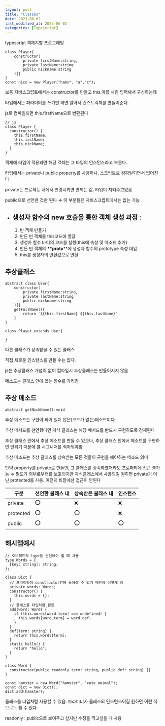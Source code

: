 ```yaml
---
layout: post
title: "Classes"
date: 2023-06-02
last_modified_at: 2023-06-02
categories: [Typescript]
---
```


typescript 객체지향 프로그래밍

```tsx
class Player{
	constructor(
		private firstName:string,
		private lastName:string
		public nickname:string
	){}
}
const nico = new Player("hams", "a","c");
```

보통 자바스크립트에서는 constructor를 만들고 this.이름 처럼 입력해서 구성하는데

타입에서는 파라미터를 쓰기만 하면 알아서 컨스트럭쳐를 만들어준다.

js로 컴파일되면 this.firstName으로 변환된다

```tsx
// js
class Player {
  constructor() {
    this.firstName;
    this.lastName;
    this.nickName;
  }
}
```

객체에 타입이 적용되면 해당 객체는 그 타입의 인스턴스라고 부른다.

타입에서는 private나 public property를 사용하나, 스크립트로 컴파일되면서 없어진다

private는 프로젝트 내에서 변경시키면 안되는 값. 타입이 지켜주고있음

public으로 선언한 것만 된다 ⇒ 이 부분들은 자바스크립트에서는 없는 기능

- ## 생성자 함수의 new 호출을 통한 객체 생성 과정 :
  1. 빈 객체 만들기
  2. 만든 빈 객체를 this코드에 할당
  3. 생성자 함수 바디의 코드를 실행(this에 속성 및 메소드 추가)
  4. 만든 빈 객체의 **\*\*proto**\*\*에 생성자 함수의 prototype 속성 대입
  5. this를 생성자의 반환값으로 변환

## 추상클래스

```tsx
abstract class User{
	constructor(
		private firstName:string,
		private lastName:string
		public nickname:string
	){}
	getFullName(){
		return `${this.firstName} ${this.lastName}`
	}
}

class Player extends User{

}
```

다른 클래스가 상속받을 수 있는 클래스

직접 새로운 인스턴스를 만들 수는 없다.

js는 추상클래스 개념이 없어 컴파일시 추상클래스는 만들어지지 않음

메소드는 클래스 안에 있는 함수를 가리킴

## 추상 메소드

```tsx
abstract getNickName():void
```

추상 메소드는 구현이 되어 있지 않은(코드가 없는)메소드이다.

추상 메서드를 선언했다면 자식 클래스는 해당 메서드를 반드시 구현하도록 강제된다

추상 클래스 안에서 추상 메소드를 만들 수 있으나, 추상 클래스 안에서 메소드를 구현하면 안되기 때문에 콜 시그니쳐를 적어둬야함

추상 메소드는 추상 클래스를 상속받는 모든 것들이 구현을 해야하는 메소드 의미

만약 property를 private로 만들면, 그 클래스를 상속하였더라도 프로퍼티에 접근 불가능 ⇒ 필드가 외부로부터를 보호되지만 자식클래스에서 사용되길 원하면 private가 아닌 protected를 사용. 여전히 바깥에선 접근이 안된다

| 구분      | 선언한 클래스 내 | 상속받은 클래스 내 | 인스턴스 |
| --------- | ---------------- | ------------------ | -------- |
| private   | ⭕               | ❌                 | ❌       |
| protected | ⭕               | ⭕                 | ❌       |
| public    | ⭕               | ⭕                 | ⭕       |

## 해시맵예시

```tsx
// 오브젝트의 type을 선언해야 할 때 사용
type Words = {
  [key: string]: string;
};

class Dict {
  // 프라이빗이 constructor안에 들어갈 수 없기 때문에 이렇게 함
  private words: Words;
  constructor() {
    this.words = {};
  }
  // 클래스를 타입처럼 활용
  add(word: Word) {
    if (this.words[word.term] === undefined) {
      this.words[word.term] = word.def;
    }
  }
  def(term: string) {
    return this.words[term];
  }
  static hello() {
    return "hello";
  }
}

class Word {
  constructor(public readonly term: string, public def: string) {}
}

const hamster = new Word("hamster", "cute animal");
const dict = new Dict();
dict.add(hamster);
```

클래스를 타입처럼 사용할 수 있음. 파라미터가 클래스의 인스턴스이길 원하면 이런 식으로도 쓸 수 있다.

readonly : public으로 보여주고 싶지만 수정을 막고싶을 때 사용
